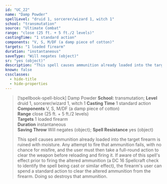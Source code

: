 ```yaml
---
id: "UC_22"
name: "Damp Powder"
spellLevel: "druid 1, sorcerer/wizard 1, witch 1"
school: "transmutation"
source: "Ultimate Combat"
range: "close (25 ft. + 5 ft./2 levels)"
castingTime: "1 standard action"
components: "V, S, M/DF (a damp piece of cotton)"
targets: "1 loaded firearm"
duration: "instantaneous"
saveType: "Will negates (object)"
sr: "yes (object)"
description: "This spell causes ammunition already loaded into the target firearm is ruined with moisture. Any attempt to fire that ammunition fails, with no chance for misfire, and the user must then take a full-round action to clear the weapon before reloading and firing it. If aware of this spell's effect prior to firing the altered ammunition (a DC 16 Spellcraft check to identify the spell being cast or similar effect), the firearm's user can spend a standard action to clear the altered ammunition from the firearm. Doing so destroys that ammunition."
known: false
cssclasses:
  - hide-title
  - hide-properties
---
```


> [!spellbook-spell-block] Damp Powder
> **School:** transmutation; **Level** druid 1, sorcerer/wizard 1, witch 1
> **Casting Time** 1 standard action  
> **Components** V, S, M/DF (a damp piece of cotton)  
> **Range** close (25 ft. + 5 ft./2 levels)  
> **Targets** 1 loaded firearm  
> **Duration** instantaneous  
> **Saving Throw** Will negates (object); **Spell Resistance** yes (object)
> 
> This spell causes ammunition already loaded into the target firearm is ruined with moisture. Any attempt to fire that ammunition fails, with no chance for misfire, and the user must then take a full-round action to clear the weapon before reloading and firing it. If aware of this spell's effect prior to firing the altered ammunition (a DC 16 Spellcraft check to identify the spell being cast or similar effect), the firearm's user can spend a standard action to clear the altered ammunition from the firearm. Doing so destroys that ammunition.